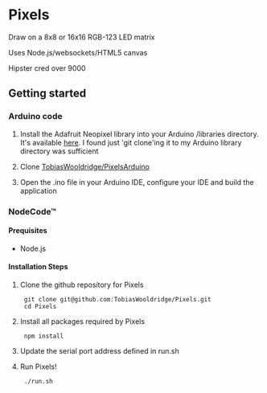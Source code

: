 # Pixels

Draw on a 8x8 or 16x16 RGB-123 LED matrix

Uses Node.js/websockets/HTML5 canvas

Hipster cred over 9000

## Getting started

### Arduino code

1. Install the Adafruit Neopixel library into your Arduino /libraries directory. It's available
[here](https://github.com/adafruit/Adafruit_NeoPixel). I found just 'git clone'ing it to my Arduino library
directory was sufficient

2. Clone [TobiasWooldridge/PixelsArduino](https://github.com/TobiasWooldridge/PixelsArduino)

3. Open the .ino file in your Arduino IDE, configure your IDE and build the application


### NodeCode™

#### Prequisites

* Node.js

#### Installation Steps

1. Clone the github repository for Pixels

        git clone git@github.com:TobiasWooldridge/Pixels.git
        cd Pixels

2. Install all packages required by Pixels

        npm install

3. Update the serial port address defined in run.sh

3. Run Pixels!

        ./run.sh


